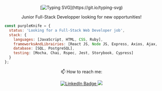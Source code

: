 
<div align="center">

[![Typing SVG](https://readme-typing-svg.demolab.com?font=Fira+Code&pause=1000&color=9677B8EE&center=true&vCenter=true&width=435&lines=Welcome+to+Hind+Nayhi's+Github!)](https://git.io/typing-svg)

Junior Full-Stack Developper looking for new opportunities!

</div>

```javascript
const purpleKnife = {
  status: 'Looking for a Full-Stack Web Developer job',
  stack: {
    languages: [JavaScript, HTML, CSS, Ruby],
    frameworksAndLibrairies: [React JS, Node JS, Express, Axios, Ajax, Rails, jQuery, Bootstrap, SASS, WebSocket],
    database: [SQL, PostgreSQL],
    testing: [Mocha, Chai, Rspec, Jest, Storybook, Cypress]
  }
};
```

 <p align="center">📫 How to reach me:</p>
 <div align="center">
  <a href="https://www.linkedin.com/in/hindnayhi/">
    <img src="https://img.shields.io/badge/LinkedIn-blue?style=for-the-badge&logo=linkedin&logoColor=white" alt="LinkedIn Badge"/>
  </a>
  
  <a href="mailto:hind.nayhi@gmail.com">
    <img src="https://img.shields.io/badge/Gmail-D14836?style=for-the-badge&logo=gmail&logoColor=white" />
  </a>
</div>

<!--
**Purpleknife/Purpleknife** is a ✨ _special_ ✨ repository because its `README.md` (this file) appears on your GitHub profile.

Here are some ideas to get you started:

- 🔭 I’m currently working on ...
- 🌱 I’m currently learning ...
- 👯 I’m looking to collaborate on ...
- 🤔 I’m looking for help with ...
- 💬 Ask me about ...
- 📫 How to reach me: ...
- 😄 Pronouns: ...
- ⚡ Fun fact: ...
-->
